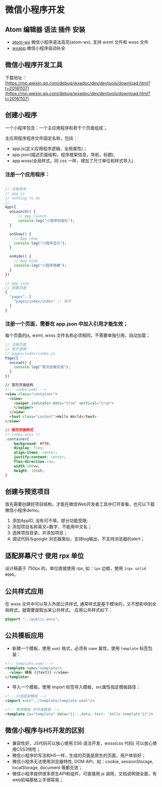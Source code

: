 # 微信小程序开发
## Atom 编辑器 语法 插件 安装
- [atom-wx](https://atom.io/packages/atom-wx "atom-wx") 微信小程序语法高亮(atom-wx), 支持 wxml 文件和 wxss 文件
- [wxapp](https://github.com/xiadd/atom-wxapp "wxapp") 微信小程序自动补全

## 微信小程序开发工具

下载地址：   [https://mp.weixin.qq.com/debug/wxadoc/dev/devtools/download.html?t=20161107](https://mp.weixin.qq.com/debug/wxadoc/dev/devtools/download.html?t=20161107)

## 创建小程序

一个小程序包含：一个主应用程序和若干个页面组成；  

主应用程序程序文件固定名称，包括：
- app.js(定义应用程序逻辑，全局属性)；
- app.json(描述页面结构，程序框架信息，导航，标题),
- app.wxss(全局样式，同 css 一样，增加了尺寸单位和样式导入)

### 注册一个应用程序：
```javascript

// 注册程序
// app.js
// nothing to do
//
App({
  onLaunch() {
      // App Launch
      console.log("小程序初始化");
  }

  onShow() {
    // App show
    console.log("小程序显示");
  }

  onHide() {
    // App hide
    console.log("小程序隐藏");
  }
})

// app.json
// 配置页面
{
  "pages": [
    "pages/index/index" // 首页
  ]
}
```

### 注册一个页面，需要在 app.json 中加入引用才能生效；  
每个页面的js, wxml, wxss 文件名称必须相同，不需要单独引用，自动加载；
```javascript
// 注册页面
// 首页逻辑
// pages/index/index.js
Page({
  onLoad() {
    console.log("首页加载完成");
  }
})
```
```HTML
// 首页页面结构
<!-- index.wxml -->
<view class="container">
  <view>
    <swiper indicator-dots="true" vertical="true">
    </swiper>
  </view>
  <text class="content">Hello World</text>
</view>
```
```css
// 首页页面样式
/* index.wxss */
.container{
    background: #ff0;
    display: flex;
    align-items: center;
    justify-content: center;
    flex-direction:row;
    width:100vw;
    height: 100vh;
}

```
## 创建与预览项目
首先需要创建好项目结构，才能在微信Web开发者工具中打开查看，也可以下载微信小程序demo。  

1. 添加AppID, 没有可不填，部分功能受限;
2. 添加项目名称英文+数字，不能用中文名；
3. 选择项目目录，并添加项目；
4. 调试代码与google 浏览器类似，支持log输出，不支持浏览器的alert；

## 适配屏幕尺寸 使用 rpx 单位
设计稿基于 750px 的，单位直接使用 rpx, 如：`1px` 边框，使用 `1rpx solid #000`。

## 公共样式应用

在 wxss 文件中可以导入外部公共样式, 通常样式是基于模块的，又不想影响到全局样式，就需要提取出来公共样式。
应用公共样式如下：  

```css
@import "../public.wxss";
```

## 公共模板应用
- 新建一个模板，使用 `wxml` 格式，必须有 `name` 属性，使用 `template` 标签包装：
```html
<!-- template.wxml -->
<template name="template">
  <view> 模板 {{text}} </view>
</template>

```  
- 导入一个模板，使用 import 标签导入模板，src属性指定模板路径：  
```html
<!-- 引用底部模板 -->
<import src="../template/template.wxml"/>

<!-- 使用模板 并传递数据 -->
<template is="template" data="{{...data, text: 'hello template'}}"/>
```

## 微信小程序与H5开发的区别
- 兼容性好，JS代码可以放心使用 ES6 语法开发，wxss(css 代码) 可以放心使用CSS3特性；
- 微信小程序的写法和H5一样，生成的页面是原生的页面，用户体验好；
- 微信小程序无法使用浏览器特性, DOM API，如：cookie, sessionStorage, localStorage, document 等都无效；
- 微信小程序提供很多原生API和组件，可直接用 js 调用，文档说明很全面，有web前端基础上手很容易；
